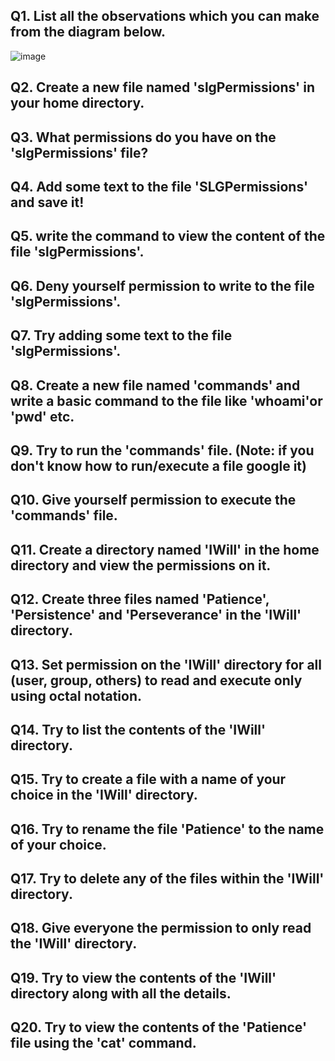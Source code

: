 ## Q1. List all the observations which you can make from the diagram below.
![image](https://github.com/pratham-garg-456/OPS145-SLG/assets/81003075/bc6738fb-24df-4826-b64e-9bd4d630b3e5)

## Q2. Create a new file named 'slgPermissions' in  your home directory.
## Q3. What permissions do you have on the 'slgPermissions' file?
## Q4. Add some text to the file 'SLGPermissions' and save it!
## Q5. write the command to view the content of the file 'slgPermissions'.
## Q6. Deny yourself permission to write to the file 'slgPermissions'.
## Q7. Try adding some text to the file 'slgPermissions'.
## Q8. Create a new file named 'commands' and write a basic command to the file like 'whoami'or 'pwd' etc.
## Q9. Try to run the 'commands' file. (Note: if you don't know how to run/execute a file google it) 
## Q10. Give yourself permission to execute the 'commands' file. 

## Q11. Create a directory named 'IWill' in the home directory and view the permissions on it.
## Q12. Create three files named 'Patience', 'Persistence' and 'Perseverance' in the 'IWill' directory.
## Q13. Set permission on the 'IWill' directory for all (user, group, others) to read and execute only using octal notation.
## Q14. Try to list the contents of the 'IWill' directory.
## Q15. Try to create a file with a name of your choice in the 'IWill' directory.
## Q16. Try to rename the file 'Patience' to the name of your choice.
## Q17.  Try to delete any of the files within the 'IWill' directory. 
## Q18. Give everyone the permission to only read the 'IWill' directory.
## Q19. Try to view the contents of the 'IWill' directory along with all the details.
## Q20. Try to view the contents of the 'Patience' file using the 'cat' command.
